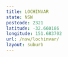 ```yaml
---
title: LOCHINVAR
state: NSW
postcode: 2321
latitude: -32.660186
longitude: 151.683702
url: /nsw/lochinvar/
layout: suburb
---
```


